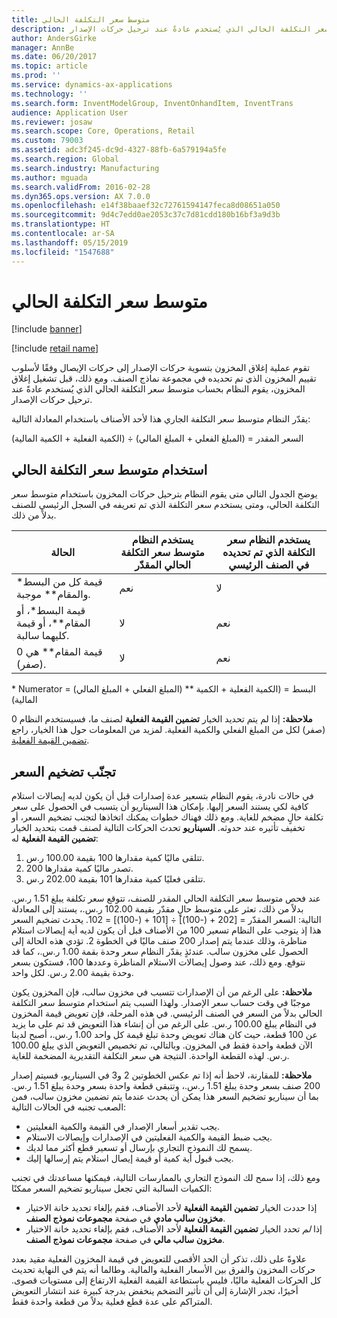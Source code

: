 ```yaml
---
title: متوسط سعر التكلفة الحالي
description: تقوم عملية إغلاق المخزون بتسوية حركات الإصدار إلى حركات الإيصال وفقًا لأسلوب تقييم المخزون الذي تم تحديده في مجموعة نماذج الصنف. ومع ذلك، قبل تشغيل إغلاق المخزون، يقوم النظام بحساب متوسط سعر التكلفة الحالي الذي يُستخدم عادةً عند ترحيل حركات الإصدار.
author: AndersGirke
manager: AnnBe
ms.date: 06/20/2017
ms.topic: article
ms.prod: ''
ms.service: dynamics-ax-applications
ms.technology: ''
ms.search.form: InventModelGroup, InventOnhandItem, InventTrans
audience: Application User
ms.reviewer: josaw
ms.search.scope: Core, Operations, Retail
ms.custom: 79003
ms.assetid: adc3f245-dc9d-4327-88fb-6a579194a5fe
ms.search.region: Global
ms.search.industry: Manufacturing
ms.author: mguada
ms.search.validFrom: 2016-02-28
ms.dyn365.ops.version: AX 7.0.0
ms.openlocfilehash: e14f38baaef32c72761594147feca8d08651a050
ms.sourcegitcommit: 9d4c7edd0ae2053c37c7d81cdd180b16bf3a9d3b
ms.translationtype: HT
ms.contentlocale: ar-SA
ms.lasthandoff: 05/15/2019
ms.locfileid: "1547688"
---
```

# <a name="running-average-cost-price"></a>متوسط سعر التكلفة الحالي

[!include [banner](../includes/banner.md)]

[!include [retail name](../includes/retail-name.md)]

تقوم عملية إغلاق المخزون بتسوية حركات الإصدار إلى حركات الإيصال وفقًا لأسلوب تقييم المخزون الذي تم تحديده في مجموعة نماذج الصنف. ومع ذلك، قبل تشغيل إغلاق المخزون، يقوم النظام بحساب متوسط سعر التكلفة الحالي الذي يُستخدم عادةً عند ترحيل حركات الإصدار.

يقدّر النظام متوسط سعر التكلفة الجاري هذا لأحد الأصناف باستخدام المعادلة التالية: 

السعر المقدر = (المبلغ الفعلي + المبلغ المالي) ÷ (الكمية الفعلية + الكمية المالية)

## <a name="using-the-running-average-cost-price"></a>استخدام متوسط سعر التكلفة الحالي
يوضح الجدول التالي متى يقوم النظام بترحيل حركات المخزون‬ باستخدام متوسط سعر التكلفة الحالي، ومتى يستخدم سعر التكلفة الذي تم تعريفه في السجل الرئيسي للصنف بدلاً من ذلك.

| الحالة                                               | يستخدم النظام متوسط سعر التكلفة الحالي المقدّر | يستخدم النظام سعر التكلفة الذي تم تحديده في الصنف الرئيسي |
|---------------------------------------------------------|----------------------------------------------------------|-------------------------------------------------------------------|
| قيمة كل من البسط\* والمقام\*\* موجبة.  | نعم                                                      | لا                                                                |
| قيمة البسط\*، أو المقام\*\*، أو قيمة كليهما سالبة. | لا                                                       | نعم                                                               |
| قيمة المقام\*\* هي 0 (صفر).                        | لا                                                       | نعم                                                               |

\* Numerator = (المبلغ الفعلي + المبلغ المالي) \*\* البسط = (الكمية الفعلية + الكمية المالية) 

**ملاحظة:** إذا لم يتم تحديد الخيار **تضمين القيمة الفعلية** لصنف ما، فسيستخدم النظام 0 (صفر) لكل من المبلغ الفعلي والكمية الفعلية. لمزيد من المعلومات حول هذا الخيار، راجع [تضمين القيمة الفعلية](include-physical-value.md).

## <a name="avoiding-pricing-amplification"></a>تجنّب تضخيم السعر
في حالات نادرة، يقوم النظام بتسعير عدة إصدارات قبل أن يكون لديه إيصالات استلام كافية لكي يستند السعر إليها. بإمكان هذا السيناريو أن يتسبب في الحصول على سعر تكلفة حالٍ مضخم للغاية. ومع ذلك فهناك خطوات يمكنك اتخاذها لتجنب تضخيم السعر، أو تخفيف تأثيره عند حدوثه. **السيناريو** تحدث الحركات التالية لصنف قمت بتحديد الخيار **تضمين القيمة الفعلية** له:

1.  تتلقى ماليًا كمية مقدارها 100 بقيمة 100.00 ر.س.
2.  تصدر ماليًا كمية مقدارها 200.
3.  تتلقى فعليًا كمية مقدارها 101 بقيمة 202.00 ر.س.

عند فحص متوسط سعر التكلفة الحالي المقدر للصنف، تتوقع سعر تكلفة يبلغ 1.51 ر.س. بدلاً من ذلك، تعثر على متوسط حالٍ مقدّر بقيمة 102.00 ر.س.، يستند إلى المعادلة التالية: السعر المقدّر = \[202 + ‏(-100)\] ÷ \[101 + ‏(-100)\] =‏ 102. يحدث تضخيم السعر هذا إذ يتوجب على النظام تسعير 100 من الأصناف قبل أن يكون لديه أية إيصالات استلام مناظرة، وذلك عندما يتم إصدار 200 صنف ماليًا في الخطوة 2. تؤدي هذه الحالة إلى الحصول على مخزون سالب. عندئذٍ يقدّر النظام سعر وحدة بقمة 1.00 ر.س.، كما قد نتوقع. ومع ذلك، عند وصول إيصالات الاستلام المناظرة وعددها 100، فستكون بسعر وحدة بقيمة 2.00 ر.س. لكل واحد. 

**ملاحظة:** على الرغم من أن الإصدارات تتسبب في مخزون سالب، فإن المخزون يكون موجبًا في وقت حساب سعر الإصدار. ولهذا السبب يتم استخدام متوسط سعر التكلفة الحالي بدلاً من السعر في الصنف الرئيسي. ‏‫في هذه المرحلة، فإن تعويض قيمة المخزون في النظام يبلغ 100.00 ر.س.‬ على الرغم من أن إنشاء هذا التعويض قد تم على ما يزيد عن 100 قطعة، حيث كان هناك تعويض وحدة تبلغ قيمة كل واحد 1.00 ر.س.، أصبح لدينا الآن قطعة واحدة فقط في المخزون. وبالتالي، تم تخصيص التعويض الذي يبلغ 100.00 ر.س. لهذه القطعة الواحدة. النتيجة هي سعر التكلفة التقديرية المضخمة للغاية. 

**ملاحظة:** للمقارنة، لاحظ أنه إذا تم عكس الخطوتين 2 و3 في السيناريو، فسيتم إصدار 200 صنف بسعر وحدة يبلغ 1.51 ر.س.، وتتبقى قطعة واحدة بسعر وحدة يبلغ 1.51 ر.س. بما أن سيناريو تضخيم السعر هذا يمكن أن يحدث عندما يتم تضمين مخزون سالب، فمن الصعب تجنبه في الحالات التالية:

-   يجب تقدير أسعار الإصدار في القيمة والكمية الفعليتين.
-   يجب ضبط القيمة والكمية الفعليتين في الإصدارات وإيصالات الاستلام.
-   يسمح لك النموذج التجاري بإرسال أو تسعير قطع أكثر مما لديك.
-   يجب قبول أية كمية أو قيمة إيصال استلام يتم إرسالها إليك.

ومع ذلك، إذا سمح لك النموذج التجاري بالممارسات التالية، فيمكنها مساعدتك في تجنب الكميات السالبة التي تجعل سيناريو تضخيم السعر ممكنًا:

-   إذا حددت الخيار **تضمين القيمة الفعلية** لأحد الأصناف، فقم بإلغاء تحديد خانة الاختيار **مخزون سالب مادي‬** في صفحة **مجموعات نموذج الصنف**.
-   إذا *لم* تحدد الخيار **تضمين القيمة الفعلية** لأحد الأصناف، فقم بإلغاء تحديد خانة الاختيار **مخزون سالب مالي** في صفحة **مجموعات نموذج الصنف**.

علاوةً على ذلك، تذكر أن الحد الأقصى للتعويض في قيمة المخزون الفعلية مقيد بعدد حركات المخزون والفرق بين الأسعار الفعلية والمالية. وطالما أنه يتم في النهاية تحديث كل الحركات الفعلية ماليًا، فليس باستطاعة القيمة الفعلية الارتفاع إلى مستويات قصوى. أخيرًا، تجدر الإشارة إلى أن تأثير التضخم ينخفض بدرجة كبيرة عند انتشار التعويض المتراكم على عدة قطع فعلية بدلاً من قطعة واحدة فقط.



